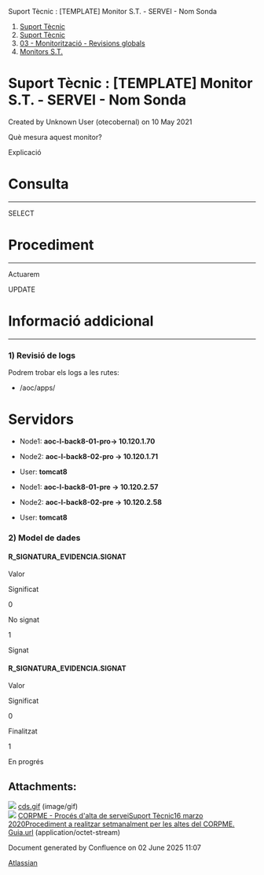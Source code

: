 Suport Tècnic : \[TEMPLATE\] Monitor S.T. - SERVEI - Nom Sonda  

1.  [Suport Tècnic](index.html)
2.  [Suport Tècnic](13893782.html)
3.  [03 - Monitorització - Revisions globals](26313327.html)
4.  [Monitors S.T.](Monitors-S.T._41522177.html)

Suport Tècnic : \[TEMPLATE\] Monitor S.T. - SERVEI - Nom Sonda
==============================================================

Created by Unknown User (otecobernal) on 10 May 2021

Què mesura aquest monitor?

Explicació

  

**Consulta**
============

* * *

SELECT 

**Procediment**
===============

* * *

Actuarem 

UPDATE 

  

  

**Informació addicional**
=========================

* * *

### 1) Revisió de logs

Podrem trobar els logs a les rutes:

*   /aoc/apps/

  

Servidors 
==========

*   Node1: **aoc-l-back8-01-pro→ 10.120.1.70 [](https://pam.aoc.cat/SecretServer/app/#/secrets/4808/general)** 
    
*   Node2: **aoc-l-back8-02-pro → 10.120.1.71 [](https://pam.aoc.cat/SecretServer/app/#/secrets/4812/general)** 
*   User: **tomcat8**

*   Node1: **aoc-l-back8-01-pre → 10.120.2.57 [](https://pam.aoc.cat/SecretServer/app/#/secrets/4772/general)** 
    
*   Node2: **aoc-l-back8-02-pre → 10.120.2.58 [](https://pam.aoc.cat/SecretServer/app/#/secrets/4774/general)** 
*   User: **tomcat8**

### 2) Model de dades

#### R\_SIGNATURA\_EVIDENCIA.SIGNAT

Valor

Significat

0

No signat

1

Signat

#### R\_SIGNATURA\_EVIDENCIA.SIGNAT

Valor

Significat

0

Finalitzat

1

En progrés

Attachments:
------------

![](images/icons/bullet_blue.gif) [cds.gif](attachments/41523006/41523007.gif) (image/gif)  
![](images/icons/bullet_blue.gif) [CORPME - Procés d'alta de serveiSuport Tècnic16 marzo 2020Procediment a realitzar setmanalment per les altes del CORPME. Guia.url](attachments/41523006/64979247.url) (application/octet-stream)  

Document generated by Confluence on 02 June 2025 11:07

[Atlassian](http://www.atlassian.com/)